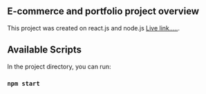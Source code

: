 ## E-commerce and portfolio project overview

This project was created on react.js and node.js [Live link.....](https://msimon.netlify.app).

## Available Scripts

In the project directory, you can run:

### `npm start`
